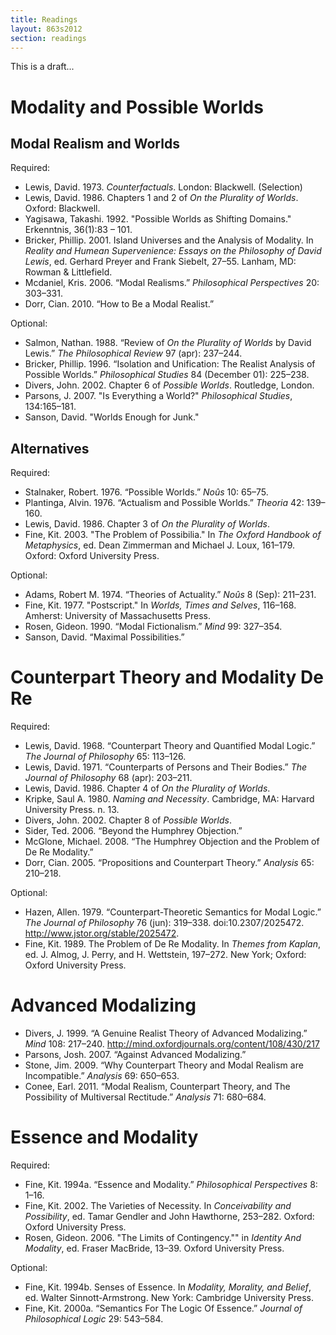 ```yaml
---
title: Readings
layout: 863s2012
section: readings
---
```


This is a draft...

# Modality and Possible Worlds

## Modal Realism and Worlds

Required:

-   Lewis, David. 1973. *Counterfactuals*. London: Blackwell.
    (Selection)
-   Lewis, David. 1986. Chapters 1 and 2 of *On the Plurality of
    Worlds*. Oxford: Blackwell.
-   Yagisawa, Takashi. 1992. "Possible Worlds as Shifting Domains."
    Erkenntnis, 36(1):83 – 101.
-   Bricker, Phillip. 2001. Island Universes and the Analysis of
    Modality. In *Reality and Humean Supervenience: Essays on the
    Philosophy of David Lewis*, ed. Gerhard Preyer and Frank Siebelt,
    27–55. Lanham, MD: Rowman & Littlefield.
-   Mcdaniel, Kris. 2006. “Modal Realisms.” *Philosophical Perspectives*
    20: 303–331.
-   Dorr, Cian. 2010. “How to Be a Modal Realist.”


Optional:

-   Salmon, Nathan. 1988. “Review of *On the Plurality of Worlds* by
    David Lewis.” *The Philosophical Review* 97 (apr): 237–244.
-   Bricker, Phillip. 1996. “Isolation and Unification: The Realist
    Analysis of Possible Worlds.” *Philosophical Studies* 84 (December
    01): 225–238.
-   Divers, John. 2002. Chapter 6 of *Possible Worlds*. Routledge,
    London.
-   Parsons, J. 2007. "Is Everything a World?" *Philosophical Studies*,
    134:165–181.
-   Sanson, David. "Worlds Enough for Junk."

## Alternatives

Required:

-   Stalnaker, Robert. 1976. “Possible Worlds.” *Noûs* 10: 65–75.
-   Plantinga, Alvin. 1976. “Actualism and Possible Worlds.” *Theoria*
    42: 139–160.
-   Lewis, David. 1986. Chapter 3 of *On the Plurality of Worlds*.
-   Fine, Kit. 2003. "The Problem of Possibilia." In *The Oxford
    Handbook of Metaphysics*, ed. Dean Zimmerman and Michael J. Loux,
    161–179. Oxford: Oxford University Press.

Optional:

-   Adams, Robert M. 1974. “Theories of Actuality.” *Noûs* 8 (Sep):
    211–231.
-   Fine, Kit. 1977. "Postscript." In *Worlds, Times and Selves*, 116–168.
    Amherst: University of Massachusetts Press.
-   Rosen, Gideon. 1990. “Modal Fictionalism.” *Mind* 99: 327–354.
-   Sanson, David. “Maximal Possibilities.”

# Counterpart Theory and Modality De Re

Required:

-   Lewis, David. 1968. “Counterpart Theory and Quantified Modal Logic.”
    *The Journal of Philosophy* 65: 113–126.
-   Lewis, David. 1971. “Counterparts of Persons and Their Bodies.” *The
    Journal of Philosophy* 68 (apr): 203–211.
-   Lewis, David. 1986. Chapter 4 of *On the Plurality of Worlds*.
-   Kripke, Saul A. 1980. *Naming and Necessity*. Cambridge, MA: Harvard
    University Press. n. 13.
-   Divers, John. 2002. Chapter 8 of *Possible Worlds*.
-   Sider, Ted. 2006. “Beyond the Humphrey Objection.”
-   McGlone, Michael. 2008. “The Humphrey Objection and the Problem of
    De Re Modality.”
-   Dorr, Cian. 2005. “Propositions and Counterpart Theory.” *Analysis*
    65: 210–218.

Optional:

-   Hazen, Allen. 1979. “Counterpart-Theoretic Semantics for Modal
    Logic.” *The Journal of Philosophy* 76 (jun): 319–338.
    doi:10.2307/2025472. <http://www.jstor.org/stable/2025472>.
-   Fine, Kit. 1989. The Problem of De Re Modality. In *Themes from
    Kaplan*, ed. J. Almog, J. Perry, and H. Wettstein, 197–272. New
    York; Oxford: Oxford University Press.
 
# Advanced Modalizing

-   Divers, J. 1999. “A Genuine Realist Theory of Advanced Modalizing.”
    *Mind* 108: 217–240.
    <http://mind.oxfordjournals.org/content/108/430/217>
-   Parsons, Josh. 2007. “Against Advanced Modalizing.”
-   Stone, Jim. 2009. “Why Counterpart Theory and Modal Realism are
    Incompatible.” *Analysis* 69: 650–653.
-   Conee, Earl. 2011. “Modal Realism, Counterpart Theory, and The
    Possibility of Multiversal Rectitude.” *Analysis* 71: 680–684.


# Essence and Modality

Required:

-   Fine, Kit. 1994a. “Essence and Modality.” *Philosophical
    Perspectives* 8: 1–16.
-   Fine, Kit. 2002. The Varieties of Necessity. In *Conceivability and
    Possibility*, ed. Tamar Gendler and John Hawthorne, 253–282. Oxford:
    Oxford University Press.
-   Rosen, Gideon. 2006. "The Limits of Contingency."" in *Identity And
    Modality*, ed. Fraser MacBride, 13–39. Oxford University Press.

Optional:

-   Fine, Kit. 1994b. Senses of Essence. In *Modality, Morality, and
    Belief*, ed. Walter Sinnott-Armstrong. New York: Cambridge
    University Press.
-   Fine, Kit. 2000a. “Semantics For The Logic Of Essence.” *Journal of
    Philosophical Logic* 29: 543–584.



